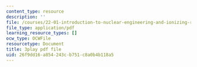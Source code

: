 ```yaml
---
content_type: resource
description: ''
file: /courses/22-01-introduction-to-nuclear-engineering-and-ionizing-radiation-fall-2016/26f9dd16a854243cb751c8a0b4b118a5_7LyvAVjQUR8.pdf
file_type: application/pdf
learning_resource_types: []
ocw_type: OCWFile
resourcetype: Document
title: 3play pdf file
uid: 26f9dd16-a854-243c-b751-c8a0b4b118a5
---
```

